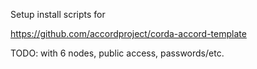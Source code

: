 Setup install scripts for

https://github.com/accordproject/corda-accord-template

TODO: with 6 nodes, public access, passwords/etc.
